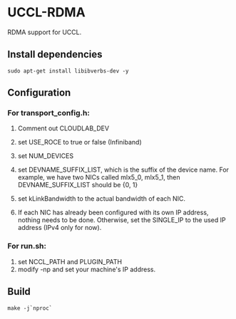 # UCCL-RDMA

RDMA support for UCCL.

## Install dependencies
```
sudo apt-get install libibverbs-dev -y
```

## Configuration
### For transport_config.h:
1. Comment out CLOUDLAB_DEV

2. set USE_ROCE to true or false (Infiniband)

3. set NUM_DEVICES

4. set DEVNAME_SUFFIX_LIST, which is the suffix of the device name. For example, we have two NICs called mlx5_0, mlx5_1, then DEVNAME_SUFFIX_LIST should be {0, 1}

5. set kLinkBandwidth to the actual bandwidth of each NIC.

6. If each NIC has already been configured with its own IP address, nothing needs to be done. Otherwise, set the SINGLE_IP to the used IP address (IPv4 only for now).

### For run.sh:
1. set NCCL_PATH and PLUGIN_PATH
2. modify -np and set your machine's IP address.

## Build
```
make -j`nproc`
```
